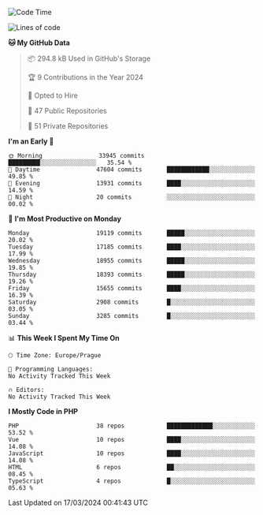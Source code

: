 <!--START_SECTION:waka-->
![Code Time](http://img.shields.io/badge/Code%20Time-1%2C583%20hrs%2058%20mins-blue)

![Lines of code](https://img.shields.io/badge/From%20Hello%20World%20I%27ve%20Written-29.8%20million%20lines%20of%20code-blue)

**🐱 My GitHub Data** 

> 📦 294.8 kB Used in GitHub's Storage 
 > 
> 🏆 9 Contributions in the Year 2024
 > 
> 💼 Opted to Hire
 > 
> 📜 47 Public Repositories 
 > 
> 🔑 51 Private Repositories 
 > 
**I'm an Early 🐤** 

```text
🌞 Morning                33945 commits       █████████░░░░░░░░░░░░░░░░   35.54 % 
🌆 Daytime                47604 commits       ████████████░░░░░░░░░░░░░   49.85 % 
🌃 Evening                13931 commits       ████░░░░░░░░░░░░░░░░░░░░░   14.59 % 
🌙 Night                  20 commits          ░░░░░░░░░░░░░░░░░░░░░░░░░   00.02 % 
```
📅 **I'm Most Productive on Monday** 

```text
Monday                   19119 commits       █████░░░░░░░░░░░░░░░░░░░░   20.02 % 
Tuesday                  17185 commits       ████░░░░░░░░░░░░░░░░░░░░░   17.99 % 
Wednesday                18955 commits       █████░░░░░░░░░░░░░░░░░░░░   19.85 % 
Thursday                 18393 commits       █████░░░░░░░░░░░░░░░░░░░░   19.26 % 
Friday                   15655 commits       ████░░░░░░░░░░░░░░░░░░░░░   16.39 % 
Saturday                 2908 commits        █░░░░░░░░░░░░░░░░░░░░░░░░   03.05 % 
Sunday                   3285 commits        █░░░░░░░░░░░░░░░░░░░░░░░░   03.44 % 
```


📊 **This Week I Spent My Time On** 

```text
🕑︎ Time Zone: Europe/Prague

💬 Programming Languages: 
No Activity Tracked This Week

🔥 Editors: 
No Activity Tracked This Week
```

**I Mostly Code in PHP** 

```text
PHP                      38 repos            █████████████░░░░░░░░░░░░   53.52 % 
Vue                      10 repos            ████░░░░░░░░░░░░░░░░░░░░░   14.08 % 
JavaScript               10 repos            ████░░░░░░░░░░░░░░░░░░░░░   14.08 % 
HTML                     6 repos             ██░░░░░░░░░░░░░░░░░░░░░░░   08.45 % 
TypeScript               4 repos             █░░░░░░░░░░░░░░░░░░░░░░░░   05.63 % 
```




 Last Updated on 17/03/2024 00:41:43 UTC
<!--END_SECTION:waka-->
<!--
**AlexKratky/AlexKratky** is a ✨ _special_ ✨ repository because its `README.md` (this file) appears on your GitHub profile.

Here are some ideas to get you started:

- 🔭 I’m currently working on ...
- 🌱 I’m currently learning ...
- 👯 I’m looking to collaborate on ...
- 🤔 I’m looking for help with ...
- 💬 Ask me about ...
- 📫 How to reach me: ...
- 😄 Pronouns: ...
- ⚡ Fun fact: ...
-->
